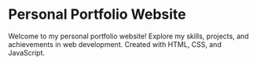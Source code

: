 # Personal Portfolio Website
 Welcome to my personal portfolio website! Explore my skills, projects, and achievements in web development. Created with HTML, CSS, and JavaScript. 
